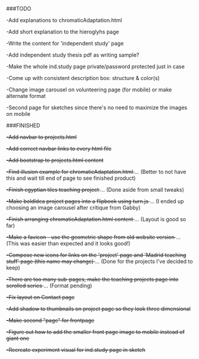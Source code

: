 ###TODO

-Add explanations to chromaticAdaptation.html

-Add short explanation to the hieroglyhs page

-Write the content for 'independent study' page

-Add independent study thesis pdf as writing sample?

-Make the whole ind.study page private/password protected just in case

-Come up with consistent description box: structure & color(s)

-Change image carousel on volunteering page (for mobile) or make alternate format

-Second page for sketches since there's no need to maximize the images on mobile

###FINISHED

<s> -Add navbar to projects.html </s>

<s> -Add correct navbar links to every html file </s>

<s> -Add bootstrap to projects.html content </s>

<s> -Find illusion example for chromaticAdaptation.html </s> ... (Better to not have this and wait till end of page to see finished product)

<s> -Finish egyptian tiles teaching project </s> ... (Done aside from small tweaks)

<s> -Make boldIdea project pages into a flipbook using turn.js </s> ... (I ended up choosing an image carousel after critique from Gabby)

<s> -Finish arranging chromaticAdaptation.html content </s> ... (Layout is good so far)

<s> -Make a favicon - use the geometric shape from old website version </s> ... (This was easier than expected and it looks good!)

<s> -Compose new icons for links on the 'project' page and 'Madrid teaching stuff' page (this name may change) </s> ... (Done for the projects I've decided to keep)

<s> -There are too many sub-pages, make the teaching projects page into scrolled series </s> ... (Format pending)

<s> -Fix layout on Contact page </s>

<s> -Add shadow to thumbnails on project page so they look three dimensional </s>

<s> -Make second "page" for frontpage </s>

<s> -Figure out how to add the smaller front page image to mobile instead of giant one </s>

<s> -Recreate experiment visual for ind.study page in sketch </s>

